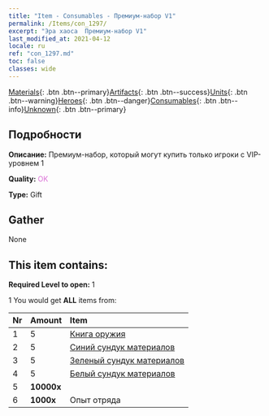 ```yaml
---
title: "Item - Consumables - Премиум-набор V1"
permalink: /Items/con_1297/
excerpt: "Эра хаоса  Премиум-набор V1"
last_modified_at: 2021-04-12
locale: ru
ref: "con_1297.md"
toc: false
classes: wide
---
```

 [Materials](/ru/Items/){: .btn .btn--primary}[Artifacts](/ru/Items/Artifacts/){: .btn .btn--success}[Units](/ru/Items/Units/){: .btn .btn--warning}[Heroes](/ru/Items/Heroes/){: .btn .btn--danger}[Consumables](/ru/Items/Consumables/){: .btn .btn--info}[Unknown](/ru/Items/Unknown/){: .btn .btn--primary}

## Подробности
 **Описание:** Премиум-набор, который могут купить только игроки с VIP-уровнем 1

 **Quality:** <span style="color: #DA70D6">OK</span>

 **Type:** Gift

## Gather

  None

## This item contains:

 **Required Level to open:** 1

 1 You would get **ALL** items  from:

  | Nr | Amount |     Item    |
  |:---|:-------|:------------|
  | 1 | 5 | [Книга оружия](/ru/Items/mat_18/) | 
  | 2 | 5 | [Синий сундук материалов](/ru/Items/con_1256/) | 
  | 3 | 5 | [Зеленый сундук материалов](/ru/Items/con_1255/) | 
  | 4 | 5 | [Белый сундук материалов](/ru/Items/con_1254/) | 
  | 5 |  **10000x** | <i class="fas fa-coins"/> |  | 
  | 6 |  **1000x** | Опыт отряда |  | 
